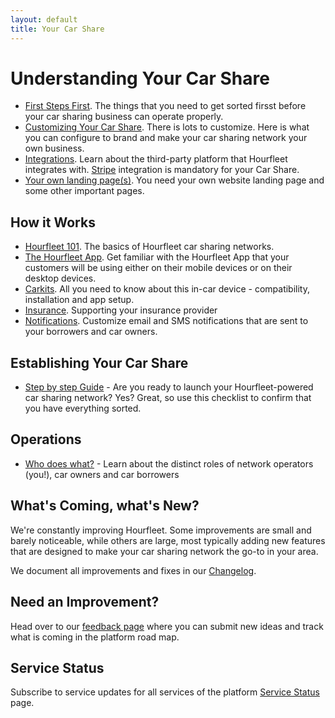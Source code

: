 ```yaml
---
layout: default
title: Your Car Share
---
```


# Understanding Your Car Share

* [First Steps First](provide.html). The things that you need to get sorted firsst before your car sharing business can operate properly.
* [Customizing Your Car Share](configure.html). There is lots to customize. Here is what you can configure to brand and make your car sharing network your own business.
* [Integrations](integrations.html). Learn about the third-party platform that Hourfleet integrates with. [Stripe](http://stripe.com) integration is mandatory for your Car Share. 
* [Your own landing page(s)](yoursite.html). You need your own website landing page and some other important pages.  

## How it Works

* [Hourfleet 101](howitworks.html). The basics of Hourfleet car sharing networks.  
* [The Hourfleet App](screens.html). Get familiar with the Hourfleet App that your customers will be using either on their mobile devices or on their desktop devices.  
* [Carkits](carkit.html). All you need to know about this in-car device - compatibility, installation and app setup.     
* [Insurance](insurance.html). Supporting your insurance provider
* [Notifications](notifications.html). Customize email and SMS notifications that are sent to your borrowers and car owners.

## Establishing Your Car Share

* [Step by step Guide](stepbystep.html) - Are you ready to launch your Hourfleet-powered car sharing network? Yes? Great, so use this checklist to confirm that you have everything sorted.   

## Operations
* [Who does what?](roles.html) - Learn about the distinct roles of network operators (you!), car owners and car borrowers







## What's Coming, what's New?

We're constantly improving Hourfleet. Some improvements are small and barely noticeable, while others are large, most typically adding new features that are designed to make your car sharing network the go-to in your area. 

We document all improvements and fixes in our [Changelog](https://mindkin.canny.io/admin/changelog).

## Need an Improvement?

Head over to our [feedback page](http://feedback.hourfleet.com) where you can submit new ideas and track what is coming in the platform road map.

## Service Status

Subscribe to service updates for all services of the platform [Service Status](http://status.hourfleet.com) page.

